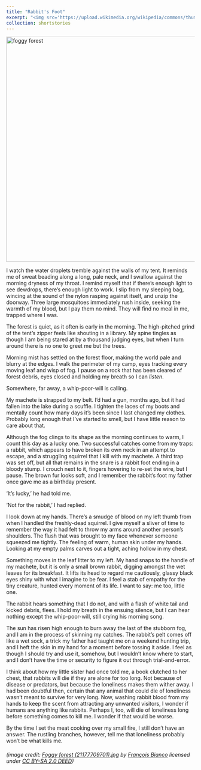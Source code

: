 ```yaml
---
title: "Rabbit's Foot"
excerpt: "<img src='https://upload.wikimedia.org/wikipedia/commons/thumb/d/d2/Foggy_forest_%2821177709701%29.jpg/1200px-Foggy_forest_%2821177709701%29.jpg?20160605190710' alt='foggy forest' width='400'><br/>The woods are soft with morning fog. Something lurks beyond view. A rabbit's foot for luck."
collection: shortstories
---
```

<img src="https://upload.wikimedia.org/wikipedia/commons/thumb/d/d2/Foggy_forest_%2821177709701%29.jpg/1200px-Foggy_forest_%2821177709701%29.jpg?20160605190710" alt="foggy forest" width="600">

I watch the water droplets tremble against the walls of my tent. It reminds me of sweat beading along a long, pale neck, and I swallow against the morning dryness of my throat. I remind myself that if there’s enough light to see dewdrops, there’s enough light to work. I slip from my sleeping bag, wincing at the sound of the nylon rasping against itself, and unzip the doorway. Three large mosquitoes immediately rush inside, seeking the warmth of my blood, but I pay them no mind. They will find no meal in me, trapped where I was.

The forest is quiet, as it often is early in the morning. The high-pitched grind of the tent’s zipper feels like shouting in a library. My spine tingles as though I am being stared at by a thousand judging eyes, but when I turn around there is no one to greet me but the trees. 

Morning mist has settled on the forest floor, making the world pale and blurry at the edges. I walk the perimeter of my camp, eyes tracking every moving leaf and wisp of fog. I pause on a rock that has been cleared of forest debris, eyes closed and holding my breath so I can *listen*. 

Somewhere, far away, a whip-poor-will is calling. 

My machete is strapped to my belt. I’d had a gun, months ago, but it had fallen into the lake during a scuffle. I tighten the laces of my boots and mentally count how many days it’s been since I last changed my clothes. Probably long enough that I’ve started to smell, but I have little reason to care about that. 

Although the fog clings to its shape as the morning continues to warm, I count this day as a lucky one. Two successful catches come from my traps: a rabbit, which appears to have broken its own neck in an attempt to escape, and a struggling squirrel that I kill with my machete. A third trap was set off, but all that remains in the snare is a rabbit foot ending in a bloody stump. I crouch next to it, fingers hovering to re-set the wire, but I pause. The brown fur looks soft, and I remember the rabbit’s foot my father once gave me as a birthday present. 

‘It’s lucky,’ he had told me. 

‘Not for the rabbit,’ I had replied. 

I look down at my hands. There’s a smudge of blood on my left thumb from when I handled the freshly-dead squirrel. I give myself a sliver of time to remember the way it had felt to throw my arms around another person’s shoulders. The flush that was brought to my face whenever someone squeezed me tightly. The feeling of warm, human skin under my hands. Looking at my empty palms carves out a tight, aching hollow in my chest. 

Something moves in the leaf litter to my left. My hand snaps to the handle of my machete, but it is only a small brown rabbit, digging amongst the wet leaves for its breakfast. It lifts its head to regard me cautiously, glassy black eyes shiny with what I imagine to be fear. I feel a stab of empathy for the tiny creature, hunted every moment of its life. I want to say: me too, little one.

The rabbit hears something that I do not, and with a flash of white tail and kicked debris, flees. I hold my breath in the ensuing silence, but I can hear nothing except the whip-poor-will, still crying his morning song. 

The sun has risen high enough to burn away the last of the stubborn fog, and I am in the process of skinning my catches. The rabbit’s pelt comes off like a wet sock, a trick my father had taught me on a weekend hunting trip, and I heft the skin in my hand for a moment before tossing it aside. I feel as though I should try and use it, somehow, but I wouldn’t know where to start, and I don’t have the time or security to figure it out through trial-and-error. 

I think about how my little sister had once told me, a book clutched to her chest, that rabbits will die if they are alone for too long. Not because of disease or predators, but because the loneliness makes them wither away. I had been doubtful then, certain that any animal that could die of loneliness wasn’t meant to survive for very long. Now, washing rabbit blood from my hands to keep the scent from attracting any unwanted visitors, I wonder if humans are anything like rabbits. Perhaps I, too, will die of loneliness long before something comes to kill me. I wonder if that would be worse.

By the time I set the meat cooking over my small fire, I still don’t have an answer. The rustling branches, however, tell me that loneliness probably won’t be what kills me.

###### *(image credit: [Foggy forest (21177709701).jpg](https://commons.wikimedia.org/wiki/File:Foggy_forest_(21177709701).jpg) by [François Bianco](https://www.flickr.com/people/58505349@N04) licensed under [CC BY-SA 2.0 DEED](https://creativecommons.org/licenses/by-sa/2.0/deed.en))*
